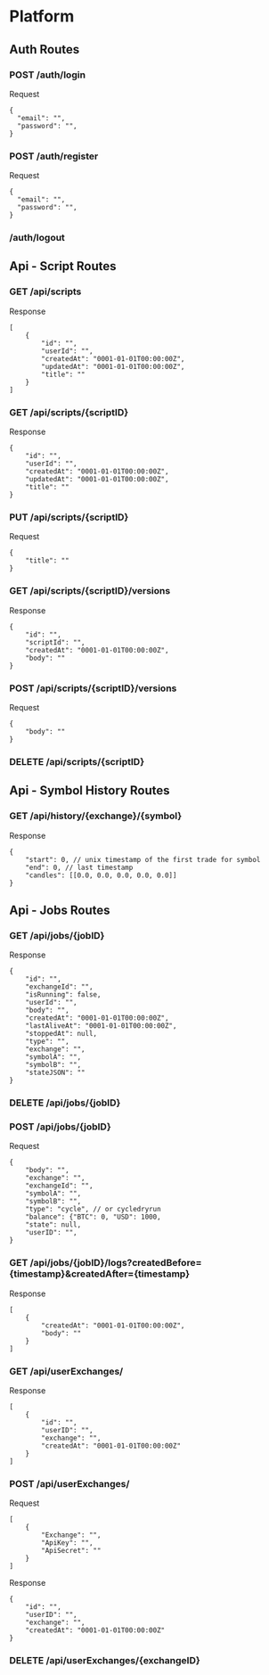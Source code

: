 # Platform

## Auth Routes

### POST /auth/login

Request
```
{
  "email": "",
  "password": "",
}
```

### POST /auth/register

Request
```
{
  "email": "",
  "password": "",
}
```

### /auth/logout


## Api - Script Routes
### GET /api/scripts

Response
```
[
    {
        "id": "",
        "userId": "",
        "createdAt": "0001-01-01T00:00:00Z",
        "updatedAt": "0001-01-01T00:00:00Z",
        "title": ""
    }
]
```

### GET /api/scripts/{scriptID}

Response
```
{
    "id": "",
    "userId": "",
    "createdAt": "0001-01-01T00:00:00Z",
    "updatedAt": "0001-01-01T00:00:00Z",
    "title": ""
}
```

### PUT /api/scripts/{scriptID}

Request
```
{
    "title": ""
}
```

### GET /api/scripts/{scriptID}/versions

Response
```
{
	"id": "",
	"scriptId": "",
	"createdAt": "0001-01-01T00:00:00Z",
	"body": ""
}
```

### POST /api/scripts/{scriptID}/versions

Request
```
{
	"body": ""
}
```

### DELETE /api/scripts/{scriptID}


## Api - Symbol History Routes
### GET /api/history/{exchange}/{symbol}

Response
```
{
	"start": 0, // unix timestamp of the first trade for symbol
	"end": 0, // last timestamp
	"candles": [[0.0, 0.0, 0.0, 0.0, 0.0]]
}
```

## Api - Jobs Routes
### GET /api/jobs/{jobID}

Response
```
{
	"id": "",
	"exchangeId": "",
	"isRunning": false,
	"userId": "",
	"body": "",
	"createdAt": "0001-01-01T00:00:00Z",
	"lastAliveAt": "0001-01-01T00:00:00Z",
	"stoppedAt": null,
	"type": "",
	"exchange": "",
	"symbolA": "",
	"symbolB": "",
	"stateJSON": ""
}
```

### DELETE /api/jobs/{jobID}

### POST /api/jobs/{jobID}

Request
```
{
	"body": "",
	"exchange": "",
	"exchangeId": "",
	"symbolA": "",
	"symbolB": "",
	"type": "cycle", // or cycledryrun
	"balance": {"BTC": 0, "USD": 1000,
	"state": null,
	"userID": "",
}
```

### GET /api/jobs/{jobID}/logs?createdBefore={timestamp}&createdAfter={timestamp}

Response
```
[
    {
        "createdAt": "0001-01-01T00:00:00Z",
        "body": ""
    }
]
```

### GET /api/userExchanges/

Response
```
[
    {
        "id": "",
        "userID": "",
        "exchange": "",
        "createdAt": "0001-01-01T00:00:00Z"
    }
]
```

### POST /api/userExchanges/

Request
```
[
    {
        "Exchange": "",
        "ApiKey": "",
        "ApiSecret": ""
    }
]
```

Response 
```
{
    "id": "",
	"userID": "",
	"exchange": "",
	"createdAt": "0001-01-01T00:00:00Z"
}
```

### DELETE /api/userExchanges/{exchangeID}